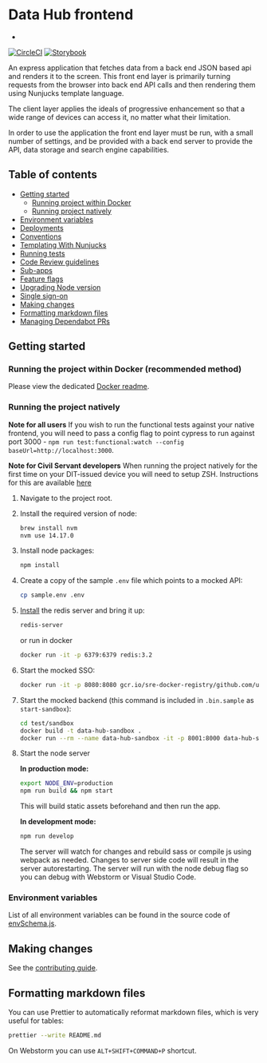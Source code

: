 # Data Hub frontend
-
[![CircleCI](https://circleci.com/gh/uktrade/data-hub-frontend.svg?style=svg)](https://circleci.com/gh/uktrade/data-hub-frontend)
[![Storybook](https://cdn.jsdelivr.net/gh/storybookjs/brand@master/badge/badge-storybook.svg)](https://uktrade.github.io/data-hub-frontend)

An express application that fetches data from a back end JSON based api and renders it to the screen.
This front end layer is primarily turning requests from the browser into back end API calls and then
rendering them using Nunjucks template language.

The client layer applies the ideals of progressive enhancement so that a wide range of devices can
access it, no matter what their limitation.

In order to use the application the front end layer must be run, with a small number of settings,
and be provided with a back end server to provide the API, data storage and search engine capabilities.

## Table of contents

- [Getting started](#getting-started)
  - [Running project within Docker](#running-project-within-docker)
  - [Running project natively](#running-project-natively)
- [Environment variables](#environment-variables)
- [Deployments](./docs/Deployments.md)
- [Conventions](./docs/Conventions.md)
- [Templating With Nunjucks](./docs/Templating%20with%20Nunjucks.md)
- [Running tests](./docs/Running%20tests.md)
- [Code Review guidelines](./docs/Code%20review%20guidelines.md)
- [Sub-apps](./docs/Sub-apps.md)
- [Feature flags](./docs/Feature%20flags.md)
- [Upgrading Node version](./docs/Upgrading%20Node%20version.md)
- [Single sign-on](./docs/Single%20sign-on.md)
- [Making changes](#making-changes)
- [Formatting markdown files](#formatting-markdown-files)
- [Managing Dependabot PRs](./docs/Dependabot.md)

## Getting started

### Running the project within Docker (recommended method)

Please view the dedicated [Docker readme](./docs/Docker.md).

### Running the project natively

**Note for all users** If you wish to run the functional tests against your native frontend, you will need to pass a config flag to point cypress to run against port 3000 - `npm run test:functional:watch --config baseUrl=http://localhost:3000`.

**Note for Civil Servant developers** When running the project natively for the first time on your DIT-issued device you will need to setup ZSH. Instructions for this are available [here](./docs/ZSH%20setup.md)

1.  Navigate to the project root.

2.  Install the required version of node:

    ```bash
    brew install nvm
    nvm use 14.17.0
    ```

3.  Install node packages:

    ```bash
    npm install
    ```

4.  Create a copy of the sample `.env` file which points to a mocked API:

    ```bash
    cp sample.env .env
    ```

6.  [Install](./docs/Installing%20redis%20natively.md) the redis server and bring it up:

    ```bash
    redis-server
    ```

    or run in docker

    ```bash
    docker run -it -p 6379:6379 redis:3.2
    ```

6.  Start the mocked SSO:

    ```bash
    docker run -it -p 8080:8080 gcr.io/sre-docker-registry/github.com/uktrade/mock-sso:latest
    ```

7.  Start the mocked backend (this command is included in `.bin.sample` as `start-sandbox`):

    ```bash
    cd test/sandbox
    docker build -t data-hub-sandbox .
    docker run --rm --name data-hub-sandbox -it -p 8001:8000 data-hub-sandbox
    ```

8.  Start the node server

    **In production mode:**

    ```bash
    export NODE_ENV=production
    npm run build && npm start
    ```

    This will build static assets beforehand and then run the app.

    **In development mode:**

    ```bash
    npm run develop
    ```

    The server will watch for changes and rebuild sass or compile js using webpack as
    needed. Changes to server side code will result in the server autorestarting.
    The server will run with the node debug flag so you can debug with Webstorm
    or Visual Studio Code.

### Environment variables

List of all environment variables can be found in the source code of [envSchema.js](./src/config/envSchema.js).

## Making changes

See the [contributing guide](./CONTRIBUTING.md).

## Formatting markdown files

You can use Prettier to automatically reformat markdown files, which is very useful for tables:

```bash
prettier --write README.md
```

On Webstorm you can use `ALT+SHIFT+COMMAND+P` shortcut.
